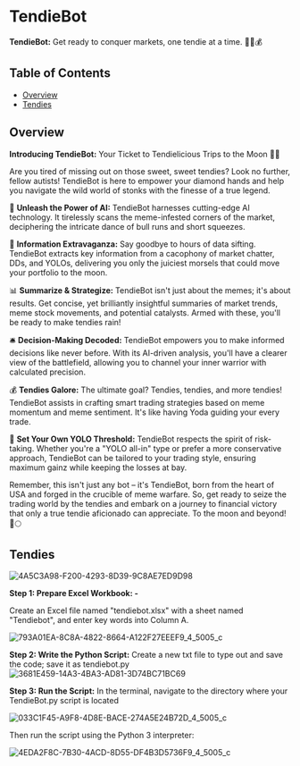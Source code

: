 # TendieBot

**TendieBot:** Get ready to conquer markets, one tendie at a time. 🐔🚀💰

  

## Table of Contents 

- [Overview](#Overview)
- [Tendies](#Tendies)


## Overview

**Introducing TendieBot:** Your Ticket to Tendielicious Trips to the Moon 🚀🐔

Are you tired of missing out on those sweet, sweet tendies? Look no further, fellow autists! TendieBot is here to empower your diamond hands and help you navigate the wild world of stonks with the finesse of a true legend.

🤖 **Unleash the Power of AI:** TendieBot harnesses cutting-edge AI technology. It tirelessly scans the meme-infested corners of the market, deciphering the intricate dance of bull runs and short squeezes.

💼 **Information Extravaganza:** Say goodbye to hours of data sifting. TendieBot extracts key information from a cacophony of market chatter, DDs, and YOLOs, delivering you only the juiciest morsels that could move your portfolio to the moon.

📊 **Summarize & Strategize:** TendieBot isn't just about the memes; it's about results. Get concise, yet brilliantly insightful summaries of market trends, meme stock movements, and potential catalysts. Armed with these, you'll be ready to make tendies rain!

🛎️ **Decision-Making Decoded:** TendieBot empowers you to make informed decisions like never before. With its AI-driven analysis, you'll have a clearer view of the battlefield, allowing you to channel your inner warrior with calculated precision.

💰 **Tendies Galore:** The ultimate goal? Tendies, tendies, and more tendies! TendieBot assists in crafting smart trading strategies based on meme momentum and meme sentiment. It's like having Yoda guiding your every trade.

🚀 **Set Your Own YOLO Threshold:** TendieBot respects the spirit of risk-taking. Whether you're a "YOLO all-in" type or prefer a more conservative approach, TendieBot can be tailored to your trading style, ensuring maximum gainz while keeping the losses at bay.

Remember, this isn't just any bot – it's TendieBot, born from the heart of USA and forged in the crucible of meme warfare. So, get ready to seize the trading world by the tendies and embark on a journey to financial victory that only a true tendie aficionado can appreciate. To the moon and beyond! 🚀🌕


## Tendies

![4A5C3A98-F200-4293-8D39-9C8AE7ED9D98](https://github.com/GitGuruStu/StonkYoloer/assets/142630226/bc66dfa9-e98c-4ad1-8476-f5d0dfd17efc)



**Step 1: Prepare Excel Workbook: -**

Create an Excel file named "tendiebot.xlsx" with a sheet named "Tendiebot", and enter key words into Column A.

![793A01EA-8C8A-4822-8664-A122F27EEEF9_4_5005_c](https://github.com/GitGuruStu/StonkYoloer/assets/142630226/23387993-8e4a-4caf-be4b-22a2f44a17fd)



**Step 2: Write the Python Script:**
Create a new txt file to type out and save the code; save it as tendiebot.py 
![3681E459-14A3-4BA3-AD81-3D74BC71BC69](https://github.com/GitGuruStu/StonkYoloer/assets/142630226/bef0f6f9-018c-46fc-aac6-6e5f157c9b77)



**Step 3: Run the Script:**
In the terminal, navigate to the directory where your TendieBot.py script is located

![033C1F45-A9F8-4D8E-BACE-274A5E24B72D_4_5005_c](https://github.com/GitGuruStu/StonkYoloer/assets/142630226/3d5c8c07-b326-4cd1-9a95-066f6748a049)

Then run the script using the Python 3 interpreter:

![4EDA2F8C-7B30-4ACD-8D55-DF4B3D5736F9_4_5005_c](https://github.com/GitGuruStu/StonkYoloer/assets/142630226/ad057e52-f73c-4e13-bea7-2c8fdbeac2bd)




